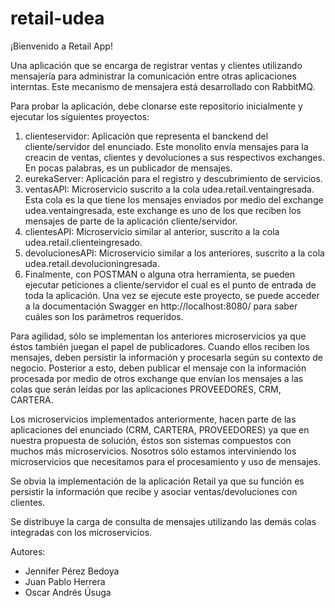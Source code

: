# retail-udea
¡Bienvenido a Retail App!

Una aplicación que se encarga de registrar ventas y clientes utilizando mensajería para administrar la comunicación entre otras aplicaciones interntas. Este mecanismo de mensajera está desarrollado con RabbitMQ.

Para probar la aplicación, debe clonarse este repositorio inicialmente y ejecutar los siguientes proyectos:
1. clienteservidor: Aplicación que representa el banckend del cliente/servidor del enunciado. Este monolito envía mensajes para la creacin de ventas, clientes y devoluciones a sus respectivos exchanges. En pocas palabras, es un publicador de mensajes.
2. eurekaServer: Aplicación para el registro y descubrimiento de servicios.
3. ventasAPI: Microservicio suscrito a la cola udea.retail.ventaingresada. Esta cola es la que tiene los mensajes enviados por medio del exchange udea.ventaingresada, este exchange es uno de los que reciben los mensajes de parte de la aplicación cliente/servidor.
4. clientesAPI: Microservicio similar al anterior, suscrito a la cola udea.retail.clienteingresado.
5. devolucionesAPI: Microservicio similar a los anteriores, suscrito a la cola udea.retail.devolucioningresada.
6. Finalmente, con POSTMAN o alguna otra herramienta, se pueden ejecutar peticiones a cliente/servidor el cual es el punto de entrada de toda la aplicación. Una vez se ejecute este proyecto, se puede acceder a la documentación Swagger en http://localhost:8080/ para saber cuáles son los parámetros requeridos.

Para agilidad, sólo se implementan los anteriores microservicios ya que éstos también juegan el papel de publicadores. Cuando ellos reciben los mensajes, deben persistir la información y procesarla según su contexto de negocio. Posterior a esto, deben publicar el mensaje con la información procesada por medio de otros exchange que envían los mensajes a las colas que serán leídas por las aplicaciones PROVEEDORES, CRM, CARTERA.

Los microservicios implementados anteriormente, hacen parte de las aplicaciones del enunciado (CRM, CARTERA, PROVEEDORES) ya que en nuestra propuesta de solución, éstos son sistemas compuestos con muchos más microservicios. Nosotros sólo estamos interviniendo los microservicios que necesitamos para el procesamiento y uso de mensajes.

Se obvia la implementación de la aplicación Retail ya que su función es persistir la información que recibe y asociar ventas/devoluciones con clientes.

Se distribuye la carga de consulta de mensajes utilizando las demás colas integradas con los microservicios.

Autores:
- Jennifer Pérez Bedoya
- Juan Pablo Herrera
- Oscar Andrés Úsuga
